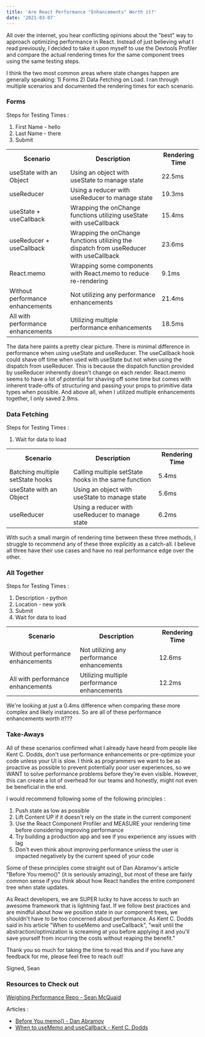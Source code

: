 ```yaml
---
title: 'Are React Performance "Enhancements" Worth it?'
date: '2021-03-07'
---
```


All over the internet, you hear conflicting opinions about the "best" way to approach optimizing performance in React. Instead of just believing what I read previously, I decided to take it upon myself to use the Devtools Profiler and compare the actual rendering times for the same component trees using the same testing steps.

I think the two most common areas where state changes happen are generally speaking: 1) Forms 2) Data Fetching on Load. I ran through multiple scenarios and documented the rendering times for each scenario.

### Forms

Steps for Testing Times :

1. First Name - hello
2. Last Name - there
3. Submit

<table>
  <tr>
    <th>Scenario</th>
    <th>Description</th>
    <th>Rendering Time</th>
  </tr>
  <tr>
    <td>useState with an Object</td>
    <td>Using an object with useState to manage state</td>
    <td>22.5ms</td>
  </tr>
  <tr>
    <td>useReducer</td>
    <td>Using a reducer with useReducer to manage state</td>
    <td>19.3ms</td>
  </tr>
  <tr>
    <td>useState + useCallback</td>
    <td>Wrapping the onChange functions utilizing useState with useCallback</td>
    <td>15.4ms</td>
  </tr>
  <tr>
    <td>useReducer + useCallback</td>
    <td>Wrapping the onChange functions utilizing the dispatch from useReducer with useCallback</td>
    <td>23.6ms</td>
  </tr>
  <tr>
    <td>React.memo</td>
    <td>Wrapping some components with React.memo to reduce re-rendering</td>
    <td>9.1ms</td>
  </tr>
  <tr>
    <td>Without performance enhancements</td>
    <td>Not utilizing any performance enhancements</td>
    <td>21.4ms</td>
  </tr>
  <tr>
    <td>All with performance enhancements</td>
    <td>Utilizing multiple performance enhancements</td>
    <td>18.5ms</td>
  </tr>
</table>

The data here paints a pretty clear picture. There is minimal difference in performance when using useState and useReducer. The useCallback hook could shave off time when used with useState but not when using the dispatch from useReducer. This is because the dispatch function provided by useReducer inherently doesn't change on each render. React.memo seems to have a lot of potential for shaving off some time but comes with inherent trade-offs of structuring and passing your props to primitive data types when possible. And above all, when I utilized multiple enhancements together, I only saved 2.9ms.

### Data Fetching

Steps for Testing Times :

1. Wait for data to load

<table>
  <tr>
    <th>Scenario</th>
    <th>Description</th>
    <th>Rendering Time</th>
  </tr>
  <tr>
    <td>Batching multiple setState hooks</td>
    <td>Calling multiple setState hooks in the same function</td>
    <td>5.4ms</td>
  </tr>
  <tr>
    <td>useState with an Object</td>
    <td>Using an object with useState to manage state</td>
    <td>5.6ms</td>
  </tr>
  <tr>
    <td>useReducer</td>
    <td>Using a reducer with useReducer to manage state</td>
    <td>6.2ms</td>
  </tr>
</table>

With such a small margin of rendering time between these three methods, I struggle to recommend any of these three explicitly as a catch-all. I believe all three have their use cases and have no real performance edge over the other.

### All Together

Steps for Testing Times :

1. Description - python
2. Location - new york
3. Submit
4. Wait for data to load

<table>
  <tr>
    <th>Scenario</th>
    <th>Description</th>
    <th>Rendering Time</th>
  </tr>
  <tr>
    <td>Without performance enhancements</td>
    <td>Not utilizing any performance enhancements</td>
    <td>12.6ms</td>
  </tr>
  <tr>
    <td>All with performance enhancements</td>
    <td>Utilizing multiple performance enhancements</td>
    <td>12.2ms</td>
  </tr>
</table>

We're looking at just a 0.4ms difference when comparing these more complex and likely instances. So are all of these performance enhancements worth it???

### Take-Aways

All of these scenarios confirmed what I already have heard from people like Kent C. Dodds, don't use performance enhancements or pre-optimize your code unless your UI is slow. I think as programmers we want to be as proactive as possible to prevent potentially poor user experiences, so we WANT to solve performance problems before they're even visible. However, this can create a lot of overhead for our teams and honestly, might not even be beneficial in the end.

I would recommend following some of the following principles :

1. Push state as low as possible
2. Lift Content UP if it doesn't rely on the state in the current component
3. Use the React Component Profiler and MEASURE your rendering time before considering improving performance
4. Try building a production app and see if you experience any issues with lag
5. Don't even think about improving performance unless the user is impacted negatively by the current speed of your code

Some of these principles come straight out of Dan Abramov's article "Before You memo()" (it is seriously amazing), but most of these are fairly common sense if you think about how React handles the entire component tree when state updates.

As React developers, we are SUPER lucky to have access to such an awesome framework that is lightning fast. If we follow best practices and are mindful about how we position state in our component trees, we shouldn't have to be too concerned about performance. As Kent C. Dodds said in his article "When to useMemo and useCallback", "wait until the abstraction/optimization is screaming at you before applying it and you'll save yourself from incurring the costs without reaping the benefit."

Thank you so much for taking the time to read this and if you have any feedback for me, please feel free to reach out!

Signed,
Sean

### Resources to Check out

[Weighing Performance Repo - Sean McQuaid](https://github.com/seanmcquaid/weighing-performance)

Articles :

- [Before You memo() - Dan Abramov](https://overreacted.io/before-you-memo/)
- [When to useMemo and useCallback - Kent C. Dodds](https://kentcdodds.com/blog/usememo-and-usecallback)

